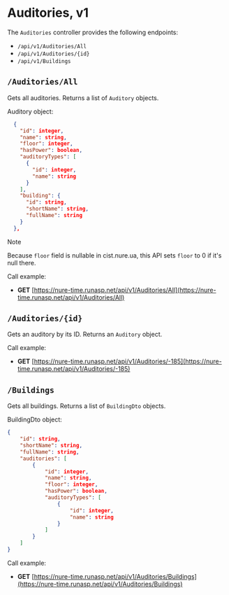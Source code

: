 # Auditories, v1

The `Auditories` controller provides the following endpoints:

* `/api/v1/Auditories/All`
* `/api/v1/Auditories/{id}`
* `/api/v1/Buildings`

## `/Auditories/All`
Gets all auditories. Returns a list of `Auditory` objects.

Auditory object:
```json
  {
    "id": integer,
    "name": string,
    "floor": integer,
    "hasPower": boolean,
    "auditoryTypes": [
      {
        "id": integer,
        "name": string
      }
    ],
    "building": {
      "id": string,
      "shortName": string,
      "fullName": string
    }
  },
```

> [!Note]
> Because `floor` field is nullable in cist.nure.ua, this API sets `floor` to 0 if it's null there.

Call example:

- **GET** [https://nure-time.runasp.net/api/v1/Auditories/All](https://nure-time.runasp.net/api/v1/Auditories/All)

## `/Auditories/{id}`
Gets an auditory by its ID. Returns an `Auditory` object.

Call example:

- **GET** [https://nure-time.runasp.net/api/v1/Auditories/-185](https://nure-time.runasp.net/api/v1/Auditories/-185)

## `/Buildings`
Gets all buildings. Returns a list of `BuildingDto` objects.

BuildingDto object:
```json
{
    "id": string,
    "shortName": string,
    "fullName": string,
    "auditories": [
        {
            "id": integer,
            "name": string,
            "floor": integer,
            "hasPower": boolean,
            "auditoryTypes": [
                {
                    "id": integer,
                    "name": string
                }
            ]
        }
    ]
}
```

Call example:

- **GET** [https://nure-time.runasp.net/api/v1/Auditories/Buildings](https://nure-time.runasp.net/api/v1/Auditories/Buildings)
